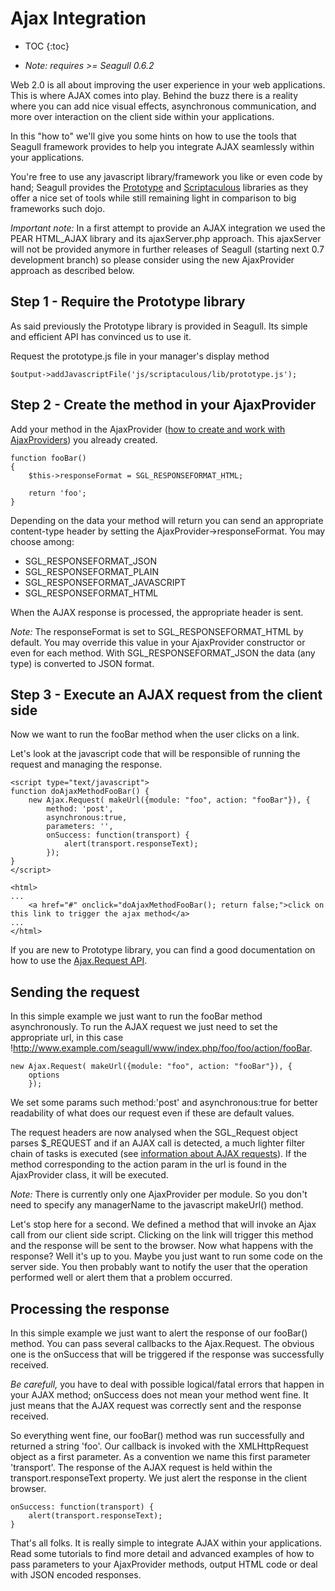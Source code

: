 <!-- Name: Howto/AJAX/AjaxIntegration -->
<!-- Version: 8 -->
<!-- Last-Modified: 2007/11/08 15:40:24 -->
<!-- Author: lyric -->

# Ajax Integration
* TOC
{:toc}

 * *Note: requires \>= Seagull 0.6.2*

Web 2.0 is all about improving the user experience in your web applications. This is where AJAX comes into play. Behind the buzz there is a reality where you can add nice visual effects, asynchronous communication, and more over interaction on the client side within your applications.

In this "how to" we'll give you some hints on how to use the tools that Seagull framework provides to help you integrate AJAX seamlessly within your applications.

You're free to use any javascript library/framework you like or even code by hand; Seagull provides the [Prototype][1] and [Scriptaculous][2] libraries as they offer a nice set of tools while still remaining light in comparison to big frameworks such dojo.

*Important note:* In a first attempt to provide an AJAX integration we used the PEAR HTML\_AJAX library and its ajaxServer.php approach. This ajaxServer will not be provided anymore in further releases of Seagull (starting next 0.7 development branch) so please consider using the new AjaxProvider approach as described below.

## Step 1 - Require the Prototype library

As said previously the Prototype library is provided in Seagull. Its simple and efficient API has convinced us to use it.

Request the prototype.js file in your manager's display method


	$output->addJavascriptFile('js/scriptaculous/lib/prototype.js');

## Step 2 - Create the method in your <moduleName>AjaxProvider

Add your method in the <moduleName>AjaxProvider ([how to create and work with AjaxProviders][3]) you already created.


	function fooBar()
	{
	    $this->responseFormat = SGL_RESPONSEFORMAT_HTML;
	
	    return 'foo';
	}

Depending on the data your method will return you can send an appropriate content-type header by setting the AjaxProvider-\>responseFormat. You may choose among:

 * SGL\_RESPONSEFORMAT\_JSON
 * SGL\_RESPONSEFORMAT\_PLAIN
 * SGL\_RESPONSEFORMAT\_JAVASCRIPT
 * SGL\_RESPONSEFORMAT\_HTML

When the AJAX response is processed, the appropriate header is sent.

*Note:* The responseFormat is set to SGL\_RESPONSEFORMAT\_HTML by default. You may override this value in your <moduleName>AjaxProvider constructor or even for each method. With SGL\_RESPONSEFORMAT\_JSON the data (any type) is converted to JSON format. 
## Step 3 - Execute an AJAX request from the client side

Now we want to run the fooBar method when the user clicks on a link.

Let's look at the javascript code that will be responsible of running the request and managing the response.


	<script type="text/javascript">
	function doAjaxMethodFooBar() {
	    new Ajax.Request( makeUrl({module: "foo", action: "fooBar"}), {
	        method: 'post',
	        asynchronous:true,
	        parameters: '',
	        onSuccess: function(transport) {
	            alert(transport.responseText);
	        });
	}
	</script>
	
	<html>
	...
	    <a href="#" onclick="doAjaxMethodFooBar(); return false;">click on this link to trigger the ajax method</a>
	...
	</html>

If you are new to Prototype library, you can find a good documentation on how to use the [Ajax.Request API][4]. 

## Sending the request

In this simple example we just want to run the fooBar method asynchronously. To run the AJAX request we just need to set the appropriate url, in this case !http://www.example.com/seagull/www/index.php/foo/foo/action/fooBar.


	new Ajax.Request( makeUrl({module: "foo", action: "fooBar"}), {
	    options
	    });

We set some params such method:'post' and asynchronous:true for better readability of what does our request even if these are default values.

The request headers are now analysed when the SGL\_Request object parses $\_REQUEST and if an AJAX call is detected, a much lighter filter chain of tasks is executed (see [information about AJAX requests][5]). If the method corresponding to the action param in the url is found in the <moduleName>AjaxProvider class, it will be executed.

*Note:* There is currently only one AjaxProvider per module. So you don't need to specify any managerName to the javascript makeUrl() method.

Let's stop here for a second. We defined a method that will invoke an Ajax call from our client side script. Clicking on the link will trigger this method and the response will be sent to the browser. Now what happens with the response? Well it's up to you. Maybe you just want to run some code on the server side. You then probably want to notify the user that the operation performed well or alert them that a problem occurred.

## Processing the response

In this simple example we just want to alert the response of our fooBar() method. You can pass several callbacks to the Ajax.Request. The obvious one is the onSuccess that will be triggered if the response was successfully received.

*Be carefull,* you have to deal with possible logical/fatal errors that happen in your AJAX method; onSuccess does not mean your method went fine. It just means that the AJAX request was correctly sent and the response received.

So everything went fine, our fooBar() method was run successfully and returned a string 'foo'. Our callback is invoked with the XMLHttpRequest object as a first parameter. As a convention we name this first parameter 'transport'. The response of the AJAX request is held within the transport.responseText property. We just alert the response in the client browser.


	onSuccess: function(transport) {
	    alert(transport.responseText);
	}


That's all folks. It is really simple to integrate AJAX within your applications. Read some tutorials to find more detail and advanced examples of how to pass parameters to your AjaxProvider methods, output HTML code or deal with JSON encoded responses.

[1]:	http://www.prototypejs.org
[2]:	http://script.aculo.us
[3]:	/wiki:Howto/AJAX/AjaxProvider/
[4]:	http://prototypejs.org/api/ajax/request
[5]:	/wiki:Howto/AJAX/AjaxRequests/